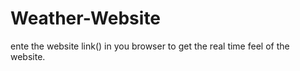 # Weather-Website
ente the website link() in you browser to get the real time feel of the website. 
